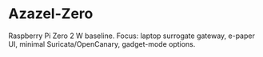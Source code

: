 # Azazel-Zero

Raspberry Pi Zero 2 W baseline. Focus: laptop surrogate gateway, e-paper UI, minimal Suricata/OpenCanary, gadget-mode options.
